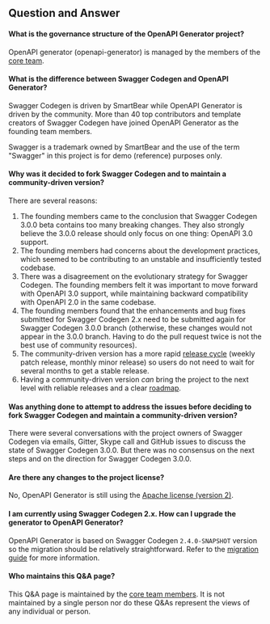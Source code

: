 ## Question and Answer

#### What is the governance structure of the OpenAPI Generator project?

OpenAPI generator (openapi-generator) is managed by the members of the [core team](../README.md#openapi-generator-core-team).


#### What is the difference between Swagger Codegen and OpenAPI Generator?

Swagger Codegen is driven by SmartBear while OpenAPI Generator is driven by the community. More than 40 top contributors and template creators of Swagger Codegen have joined OpenAPI Generator as the founding team members.

Swagger is a trademark owned by SmartBear and the use of the term "Swagger" in this project is for demo (reference) purposes only.


#### Why was it decided to fork Swagger Codegen and to maintain a community-driven version?

There are several reasons:

1. The founding members came to the conclusion that Swagger Codegen 3.0.0 beta contains too many breaking changes. They also strongly believe the 3.0.0 release should only focus on one thing: OpenAPI 3.0 support.
1. The founding members had concerns about the development practices, which seemed to be contributing to an unstable and insufficiently tested codebase.
1. There was a disagreement on the evolutionary strategy for Swagger Codegen. The founding members felt it was important to move forward with OpenAPI 3.0 support, while maintaining backward compatibility with OpenAPI 2.0 in the same codebase.
1. The founding members found that the enhancements and bug fixes submitted for Swagger Codegen 2.x need to be submitted again for Swagger Codegen 3.0.0 branch (otherwise, these changes would not appear in the 3.0.0 branch. Having to do the pull request twice is not the best use of community resources).
1. The community-driven version has a more rapid [release cycle](https://github.com/OpenAPITools/openapi-generator/releases/) (weekly patch release, monthly minor release) so users do not need to wait for several months to get a stable release.
1. Having a community-driven version _can_ bring the project to the next level with reliable releases and a clear [roadmap](https://github.com/OpenAPITools/openapi-generator/blob/master/docs/roadmap.md).

#### Was anything done to attempt to address the issues before deciding to fork Swagger Codegen and maintain a community-driven version?

There were several conversations with the project owners of Swagger Codegen via emails, Gitter, Skype call and GitHub issues to discuss the state of Swagger Codegen 3.0.0.
But there was no consensus on the next steps and on the direction for Swagger Codegen 3.0.0.

#### Are there any changes to the project license?

No, OpenAPI Generator is still using the [Apache license (version 2)](https://www.apache.org/licenses/LICENSE-2.0).

#### I am currently using Swagger Codegen 2.x. How can I upgrade the generator to OpenAPI Generator?

OpenAPI Generator is based on Swagger Codegen `2.4.0-SNAPSHOT` version so the migration should be relatively straightforward. Refer to the [migration guide](migration-from-swagger-codegen.md) for more information. 

#### Who maintains this Q&A page?

This Q&A page is maintained by the [core team members](../README.md#openapi-generator-core-team). It is not maintained by a single person nor do these Q&As represent the views of any individual or person.
